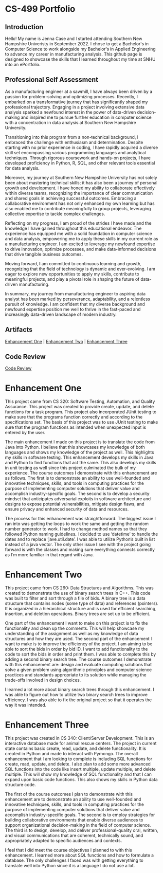 # CS-499 Portfolio

## Introduction

Hello! My name is Jenna Case and I started attending Southern New Hampshire Univeristy in September 2022. I chose to get a Bachelor's in Computer Science to work alongside my Bachelor's in Applied Engineering to advance my career in manufacturing analysis. This github page is designed to showcase the skills that I learned throughout my time at SNHU into an ePortfolio.

## Professional Self Assessment

As a manufacturing engineer at a sawmill, I have always been driven by a passion for problem-solving and optimizing processes. Recently, I embarked on a transformative journey that has significantly shaped my professional trajectory. Engaging in a project involving extensive data analysis sparked a newfound interest in the power of data-driven decision-making and inspired me to pursue further education in computer science with a concentration in data analysis at Southern New Hampshire University.

Transitioning into this program from a non-technical background, I embraced the challenge with enthusiasm and determination. Despite starting with no prior experience in coding, I have rapidly acquired a diverse skill set encompassing various programming languages and analytical techniques. Through rigorous coursework and hands-on projects, I have developed proficiency in Python, R, SQL, and other relevant tools essential for data analysis.

Moreover, my journey at Southern New Hampshire University has not solely been about mastering technical skills; it has also been a journey of personal growth and development. I have honed my ability to collaborate effectively within diverse teams, recognizing the importance of clear communication and shared goals in achieving successful outcomes. Embracing a collaborative environment has not only enhanced my own learning but has also enabled me to contribute meaningfully to group projects, leveraging collective expertise to tackle complex challenges.

Reflecting on my progress, I am proud of the strides I have made and the knowledge I have gained throughout this educational endeavor. The experience has equipped me with a solid foundation in computer science and data analysis, empowering me to apply these skills in my current role as a manufacturing engineer. I am excited to leverage my newfound expertise to drive innovation, optimize processes, and make data-informed decisions that drive tangible business outcomes.

Moving forward, I am committed to continuous learning and growth, recognizing that the field of technology is dynamic and ever-evolving. I am eager to explore new opportunities to apply my skills, contribute to meaningful projects, and play a pivotal role in shaping the future of data-driven manufacturing.

In summary, my journey from manufacturing engineer to aspiring data analyst has been marked by perseverance, adaptability, and a relentless pursuit of knowledge. I am confident that my diverse background and newfound expertise position me well to thrive in the fast-paced and increasingly data-driven landscape of modern industry.

## Artifacts

[Enhancement One](https://github.com/jennaccase/EnhancementOne) |
[Enhancement Two](https://github.com/jennaccase/EnhancementTwo) |
[Enhancement Three](https://github.com/jennaccase/EnhancementThree)

## Code Review

[Code Review](https://youtu.be/mB4zqd0YZEI)

# Enhancement One

This project came from CS 320: Software Testing, Automation, and Quality Assurance. This project was created to provide create, update, and delete functions for a task program. This project also incorporated JUnit testing to make sure that the programs function correctly and according to the specifications set. The basis of this project was to use JUnit testing to make sure that the program functions as intended when unexpected input is entered by the user.  

The main enhancement I made on this project is to translate the code from Java into Python. I believe that this showcases my knowledge of both languages and shows my knowledge of the project as well. This highlights my skills in software testing. This enhancement develops my skills in Java and Python to find functions that act the same. This also develops my skills in unit testing as well since this project culminated the bulk of my experience. The course outcomes I demonstrate with this enhancement are as follows. The first is to demonstrate an ability to use well-founded and innovative techniques, skills, and tools in computing practices for the purpose of implementing computer solutions that deliver value and accomplish industry-specific goals. The second is to develop a security mindset that anticipates adversarial exploits in software architecture and designs to expose potential vulnerabilities, mitigate design flaws, and ensure privacy and enhanced security of data and resources.  

The process for this enhancement was straightforward. The biggest issue I ran into was getting the loops to work the same and getting the random number generator to work. I had to change method names so that they followed Python naming guidelines. I decided to use ‘datetime’ to handle the dates and to replace ‘jave.util.date’. I was able to utilize Python’s built in list instead of a java vector. The only other issue I see with the project going forward is with the classes and making sure everything connects correctly as I’m more familiar in that regard with Java.   

# Enhancement Two

This project came from CS 260: Data Structures and Algorithms. This was created to demonstrate the use of binary search trees in C++. This code was built to filter and sort through a file of bids. A binary tree is a data structure that contains nodes (some type of data) and references (pointers). It is organized in a hierarchical structure and is used for efficient searching, insertion, and deletion operations. Binary trees are set up to be efficient.  

One part of the enhancement I want to make on this project is to fix the functionality and clean up the comments. This will help showcase my understanding of the assignment as well as my knowledge of data structures and how they are used. The second part of the enhancement I want to make is to improve the efficiency of the project. I am aiming to be able to sort the bids in order by bid ID. I want to add functionality to the code to sort the bids in order and print them. I was able to complete this by adding a second binary search tree. The course outcomes I demonstrate with this enhancement are: design and evaluate computing solutions that solve a given problem using algorithmic principles and computer science practices and standards appropriate to its solution while managing the trade-offs involved in design choices.  

I learned a lot more about binary search trees through this enhancement. I was able to figure out how to utilize two binary search trees to improve efficiency. I was also able to fix the original project so that it operates the way it was intended.  

# Enhancement Three

This project was created in CS 340: Client/Server Development. This is an interactive database made for animal rescue centers. The project in current state contains basic create, read, update, and delete functionality. It is created in Python and made to interact with Pymongo. The overall enhancement that I am looking to complete is including SQL functions for create, read, update, and delete. I also plan to add some more advanced SQL functions into the code like insert multiple, update multiple, and delete multiple. This will show my knowledge of SQL functionality and that I can expand upon basic code functions. This also shows my skills in Python data structure code.  

The first of the course outcomes I plan to demonstrate with this enhancement are to demonstrate an ability to use well-founded and innovative techniques, skills, and tools in computing practices for the purpose of implementing computer solutions that deliver value and accomplish industry-specific goals. The second is to employ strategies for building collaborative environments that enable diverse audiences to support organizational decision-making in the field of computer science.  The third is to design, develop, and deliver professional-quality oral, written, and visual communications that are coherent, technically sound, and appropriately adapted to specific audiences and contexts.  

I feel that I did meet the course objectives I planned to with this enhancement. I learned more about SQL functions and how to formulate a database. The only challenges I faced was with getting everything to translate well into Python since it is a language I do not use a lot. 
